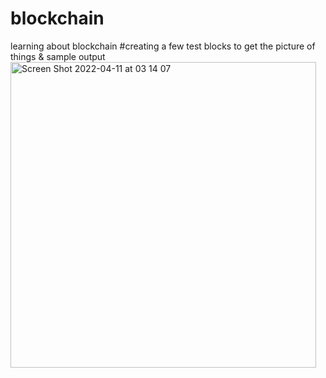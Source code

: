 # blockchain
learning about blockchain 
#creating a few test blocks to get the picture of things & sample output
<img width="489" alt="Screen Shot 2022-04-11 at 03 14 07" src="https://user-images.githubusercontent.com/37848207/162685259-0fc17438-27f9-4a02-81dd-1a5a0bb5bcd5.png">

